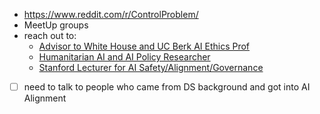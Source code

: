 * https://www.reddit.com/r/ControlProblem/
* MeetUp groups
* reach out to:
  * [Advisor to White House and UC Berk AI Ethics Prof](https://www.linkedin.com/in/davidevanharris/)
  * [Humanitarian AI and AI Policy Researcher](https://www.linkedin.com/in/ritwikgupta/)
  * [Stanford Lecturer for AI Safety/Alignment/Governance](https://www.linkedin.com/in/gabrielmukobi/)
* [ ] need to talk to people who came from DS background and got into AI Alignment
